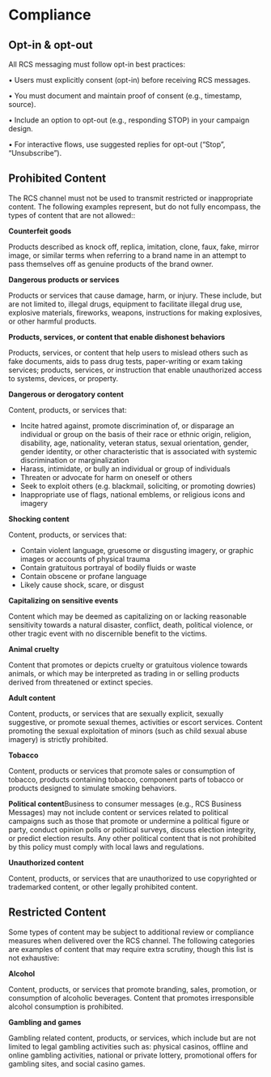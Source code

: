 # Compliance

## Opt-in & opt-out

All RCS messaging must follow opt-in best practices:  

• Users must explicitly consent (opt-in) before receiving RCS messages.  

• You must document and maintain proof of consent (e.g., timestamp, source).  

• Include an option to opt-out (e.g., responding STOP) in your campaign design.  

• For interactive flows, use suggested replies for opt-out (“Stop”, “Unsubscribe”).

  

## Prohibited Content

The RCS channel must not be used to transmit restricted or inappropriate content. The following examples represent, but do not fully encompass, the types of content that are not allowed::

**Counterfeit goods**  

Products described as knock off, replica, imitation, clone, faux, fake, mirror image, or similar terms when referring to a brand name in an attempt to pass themselves off as genuine products of the brand owner.

**Dangerous products or services**  

Products or services that cause damage, harm, or injury. These include, but are not limited to, illegal drugs, equipment to facilitate illegal drug use, explosive materials, fireworks, weapons, instructions for making explosives, or other harmful products.

**Products, services, or content that enable dishonest behaviors**  

Products, services, or content that help users to mislead others such as fake documents, aids to pass drug tests, paper-writing or exam taking services; products, services, or instruction that enable unauthorized access to systems, devices, or property.

**Dangerous or derogatory content**  

Content, products, or services that:

* Incite hatred against, promote discrimination of, or disparage an individual or group on the basis of their race or ethnic origin, religion, disability, age, nationality, veteran status, sexual orientation, gender, gender identity, or other characteristic that is associated with systemic discrimination or marginalization
* Harass, intimidate, or bully an individual or group of individuals
* Threaten or advocate for harm on oneself or others
* Seek to exploit others (e.g. blackmail, soliciting, or promoting dowries)
* Inappropriate use of flags, national emblems, or religious icons and imagery

**Shocking content**  

Content, products, or services that:

* Contain violent language, gruesome or disgusting imagery, or graphic images or accounts of physical trauma
* Contain gratuitous portrayal of bodily fluids or waste
* Contain obscene or profane language
* Likely cause shock, scare, or disgust

**Capitalizing on sensitive events**  

Content which may be deemed as capitalizing on or lacking reasonable sensitivity towards a natural disaster, conflict, death, political violence, or other tragic event with no discernible benefit to the victims.

**Animal cruelty**  

Content that promotes or depicts cruelty or gratuitous violence towards animals, or which may be interpreted as trading in or selling products derived from threatened or extinct species.

**Adult content**  

Content, products, or services that are sexually explicit, sexually suggestive, or promote sexual themes, activities or escort services. Content promoting the sexual exploitation of minors (such as child sexual abuse imagery) is strictly prohibited.

**Tobacco**  

Content, products or services that promote sales or consumption of tobacco, products containing tobacco, component parts of tobacco or products designed to simulate smoking behaviors.

**Political content**Business to consumer messages (e.g., RCS Business Messages) may not include content or services related to political campaigns such as those that promote or undermine a political figure or party, conduct opinion polls or political surveys, discuss election integrity, or predict election results. Any other political content that is not prohibited by this policy must comply with local laws and regulations.

**Unauthorized content**  

Content, products, or services that are unauthorized to use copyrighted or trademarked content, or other legally prohibited content.

  

## Restricted Content

Some types of content may be subject to additional review or compliance measures when delivered over the RCS channel. The following categories are examples of content that may require extra scrutiny, though this list is not exhaustive:

**Alcohol**  

Content, products, or services that promote branding, sales, promotion, or consumption of alcoholic beverages. Content that promotes irresponsible alcohol consumption is prohibited.

**Gambling and games**  

Gambling related content, products, or services, which include but are not limited to legal gambling activities such as: physical casinos, offline and online gambling activities, national or private lottery, promotional offers for gambling sites, and social casino games.
